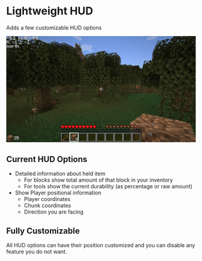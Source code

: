 # Lightweight HUD

Adds a few customizable HUD options

![HUD shows the amount of dirt in the players inventory, as well as the players coordinates and chunk position](https://github.com/borknbeans/LightweightHud/blob/main/src/main/resources/assets/lightweight-hud/2024-06-29_09.31.25.png)

## Current HUD Options
- Detailed information about held item
  - For blocks show total amount of that block in your inventory
  - For tools show the current durability (as percentage or raw amount)
- Show Player positional information
  - Player coordinates
  - Chunk coordinates
  - Direction you are facing

## Fully Customizable
All HUD options can have their position customized and you can disable any feature you do not want. 
